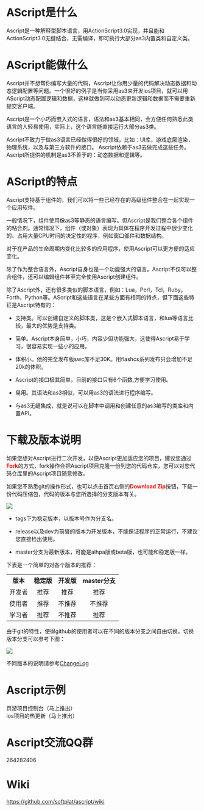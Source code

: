 AScript是什么
=======

Ascript是一种解释型脚本语言，用ActionScript3.0实现，并且能和ActionScript3.0无缝结合，无需编译，即可执行大部分as3内置类和自定义类。   

AScript能做什么
=======   
    
Ascript并不想帮你编写大量的代码，Ascript让你用少量的代码解决动态数据和动态逻辑配置等问题。一个很好的例子是当你采用as3来开发ios项目，就可以用AScript动态配置逻辑和数据，这样就做到可以动态更新逻辑和数据而不需要重新提交客户端。
    
Ascript是一个小巧而嵌入式的语言，语法和as3基本相同，会方便任何熟悉此类语言的人轻易使用，实际上，这个语言能直接运行大部分as3类。
    
Ascript不致力于做as3语言已经做得很好的领域，比如：UI库，游戏底层渲染，物理系统，以及与第三方软件的接口。 Ascript依赖于as3去做完成这些任务。Ascript所提供的机制是as3不善于的：动态数据和逻辑等。 
    
AScript的特点
======= 

Ascript支持基于组件的，我们可以将一些已经存在的高级组件整合在一起实现一个应用软件。

一般情况下，组件使用像as3等静态的语言编写。但Ascript是我们整合各个组件的粘合剂。通常情况下，组件（或对象）表现为具体在程序开发过程中很少变化的、占用大量CPU时间的决定性的程序，例如窗口部件和数据结构。
    
对于在产品的生命周期内变化比较多的应用程序，使用Ascript可以更方便的适应变化。
    
除了作为整合语言外，Ascript自身也是一个功能强大的语言。Ascript不仅可以整合组件，还可以编辑组件甚至完全使用Ascript创建组件。   

除了Ascript外，还有很多类似的脚本语言，例如：Lua，Perl，Tcl，Ruby，Forth，Python等。AScript和这些语言在某些方面有相同的特点，但下面这些特征是Ascript特有的： 


  * 支持类。可以创建自定义的脚本类，这是个嵌入式脚本语言，和lua等语言比较，最大的优势是支持类。

  * 简单。Ascript本身简单，小巧，内容少但功能强大，这使得Ascript易于学习，很容易实现一些小的应用。

  * 体积小。他的完全发布版swc库不足30K。用flashcs系列发布只会增加不足20k的体积。

  * Ascript的接口极其简单，目前的接口只有6个函数,方便学习使用。

  * 易用。其语法和as3相似，可以用as3的语法进行程序编写。

  * 与as3无缝集成，就是说可以在脚本中调用和创建任意的as3编写的类库和内置API。 

下载及版本说明
=======
如果您想对Ascript进行二次开发，以便Ascript更加适应您的项目，建议您通过<font color="#ff0000">**Fork**</font>的方式，fork操作会把Ascript项目克隆一份到您的代码仓库，您可以对您代码仓库里的Ascript项目随意修改。

如果您不熟悉git的操作形式，也可以点击首页右侧的<font color="#ff0000">**Download Zip**</font>按钮，下载一份代码压缩包，代码的版本与您所选择的分支版本有关。

![](https://raw.github.com/wiki/softplat/ascript/imgs/2.png)

- tags下为稳定版本，以版本号作为分支名。

- release以及dev为前缀的版本为开发版本，不能保证程序的正常运行，不建议您直接检出使用。

- master分支为最新版本，可能是alhpa版或beta版，也可能和稳定版一样。

下表是一个简单的对各个版本的推荐：


<table border="0">
<tr  align="center">
<td><b>版本</b></td>
<td><b>稳定版</b></td>
<td><b>开发版</b></td>
<td><b>master分支</b></td>
</tr>
<tr  align="center">
<td>开发者</td>
<td>推荐</td>
<td>推荐</td>
<td>推荐</td>
</tr>
<tr  align="center">
<td>使用者</td>
<td>推荐</td>
<td>不推荐</td>
<td>不推荐</td>
</tr>
<tr  align="center">
<td>学习者</td>
<td>推荐</td>
<td>不推荐</td>
<td>推荐</td>
</tr>
</table>


由于git的特性，使得github的使用者可以在不同的版本分支之间自由切换。切换版本分支可以参考下图：

![](https://raw.github.com/wiki/softplat/ascript/imgs/1.png)

不同版本的说明请参考[ChangeLog](https://github.com/softplat/ascript/wiki/changelog)
        
Ascript示例
=======
页游项目控制台（马上推出）      
ios项目的热更新（马上推出）     

Ascript交流QQ群
=======
264282406       

Wiki
=======		
https://github.com/softplat/ascript/wiki

